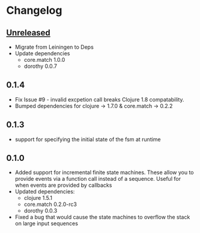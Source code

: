 # Changelog

## [Unreleased]

- Migrate from Leiningen to Deps
- Update dependencies
  - core.match 1.0.0
  - dorothy 0.0.7

## 0.1.4

- Fix Issue #9 - invalid excpetion call breaks Clojure 1.8 compatability.
- Bumped dependencies for clojure -> 1.7.0 & core.match -> 0.2.2

## 0.1.3

- support for specifying the initial state of the fsm at runtime

## 0.1.0

- Added support for incremental finite state machines. These allow you to
  provide events via a function call instead of a sequence.  Useful for when
  events are provided by callbacks
- Updated dependencies:
  - clojure 1.5.1
  - core.match 0.2.0-rc3
  - dorothy 0.0.3
- Fixed a bug that would cause the state machines to overflow the stack on large input sequences

[Unreleased]: https://github.com/unitary-healthcare/reduce-fsm/compare/v0.1.4...HEAD
